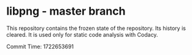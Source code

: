 # libpng - master branch

This repository contains the frozen state of the repository.
Its history is cleared. It is used only for static code
analysis with Codacy.

Commit Time: 1722653691